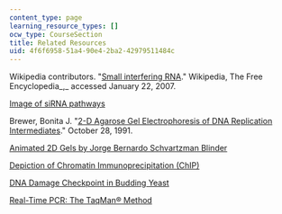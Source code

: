 ```yaml
---
content_type: page
learning_resource_types: []
ocw_type: CourseSection
title: Related Resources
uid: 4f6f6958-51a4-90e4-2ba2-42979511484c
---
```


Wikipedia contributors. "[Small interfering RNA](http://en.wikipedia.org/w/index.php?title=Small_interfering_RNA&oldid=100510689)." Wikipedia, The Free Encyclopedia_,_ accessed January 22, 2007.

[Image of siRNA pathways](http://www.biochemj.org/bj/380/0593/bj3800593f01.htm?resolution=STD)

Brewer, Bonita J. "[2-D Agarose Gel Electrophoresis of DNA Replication Intermediates](http://fangman-brewer.genetics.washington.edu/2Dgel.html)." October 28, 1991.

[Animated 2D Gels by Jorge Bernardo Schvartzman Blinder](http://semicro.es/)

[Depiction of Chromatin Immunoprecipitation (ChIP)](http://www.bio.brandeis.edu/haberlab/jehsite/chip.html)

[DNA Damage Checkpoint in Budding Yeast](https://www.ncbi.nlm.nih.gov/pmc/articles/PMC1170880/pdf/005525.pdf)

[Real-Time PCR: The TaqMan® Method](http://www.bio.davidson.edu/Courses/Molbio/MolStudents/spring2003/Pierce/realtimepcr.htm)